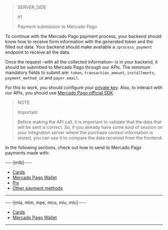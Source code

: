 > SERVER_SIDE
>
> h1
>
> Payment submission to Mercado Pago

To continue with the Mercado Pago payment process, your backend should know how to receive form information with the generated token and the filled out data. Your backend should make available a `/process_payment` endpoint to receive all the data.

Once the request –with all the collected information– is in your backend, it should be submitted to Mercado Pago through our APIs.  The minimum mandatory fields to submit are: `token`, `transaction_amount`, `installments`, `payment_method_id` and `payer.email`.

For this to work, you should configure your [private key](/developers/en/guides/additional-content/credentials/credentials). Also, to interact with our APIs, you should use [Mercado Pago official SDK](/developers/en/docs/sdks-library/landing).

> NOTE
> 
> Important
>
> Before making the API call, it is important to validate that the data that will be sent is correct. So, if you already have some kind of session on your integration server where the purchase context information is stored, you can use it to compare the data received from the frontend.

In the following sections, check out how to send to Mercado Pago payments made with:

----[mlb]----
* [Cards](developers/en/docs/checkout-bricks/payment-brick/payment-submission/cards)
* [Mercado Pago Wallet](developers/en/docs/checkout-bricks/payment-brick/payment-submission/wallet)
* [Pix](developers/en/docs/checkout-bricks/payment-brick/payment-submission/pix)
* [Other payment methods](developers/en/docs/checkout-bricks/payment-brick/payment-submission/other-payment-methods)
------------

----[mla, mlm, mpe, mco, mlu, mlc]----
* [Cards](developers/en/docs/checkout-bricks/payment-brick/payment-submission/cards)
* [Mercado Pago Wallet](developers/en/docs/checkout-bricks/payment-brick/payment-submission/wallet)
------------